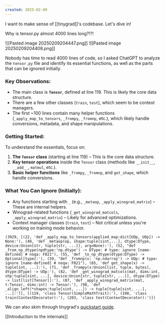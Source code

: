 ```yaml
---
created: 2025-02-09
---
```

I want to make sense of [[tinygrad]]'s codebase. Let's dive in!

Why is tensor.py almost 4000 lines long?!?!

![[Pasted image 20250209204447.png]]
![[Pasted image 20250209204408.png]]

Nobody has time to read 4000 lines of code, so I asked ChatGPT to analyze the `tensor.py` file and identify its essential functions, as well as the parts that can be ignored initially.

### Key Observations:

- The main class is **`Tensor`**, defined at line 119. This is likely the core data structure.
- There are a few other classes (`train`, `test`), which seem to be context managers.
- The first ~100 lines contain many helper functions (`_apply_map_to_tensors`, `_frompy`, `_fromnp`, etc.), which likely handle conversions, metadata, and shape manipulations.

### Getting Started:

To understand the essentials, focus on:

1. **The `Tensor` class** (starting at line 119) – This is the core data structure.
2. **Key tensor operations** inside the `Tensor` class (methods like `__init__`, `__add__`, `matmul`, etc.).
3. **Basic helper functions** like `_frompy`, `_fromnp`, and `get_shape`, which handle conversions.

### What You Can Ignore (Initially):

- Any functions starting with `_` (e.g., `_metaop`, `_apply_winograd_matrix`) – These are internal helpers.
- Winograd-related functions (`_get_winograd_matcols`, `_apply_winograd_matrix`) – Likely for advanced optimizations.
- Context manager classes (`train`, `test`) – Not critical unless you're working on training mode behavior.

```shell
(3929, [(22, 'def _apply_map_to_tensors(applied_map:dict[UOp, UOp]) -> None:'), (48, 'def _metaop(op, shape:tuple[sint,...], dtype:DType, device:Union[str, tuple[str, ...]], arg=None):'), (52, "def _from_np_dtype(npdtype:'np.dtype') -> DType: # type: ignore [name-defined] # noqa: F821"), (55, 'def _to_np_dtype(dtype:DType) -> Optional[type]:'), (59, "def _fromnp(x: 'np.ndarray') -> UOp: # type: ignore [name-defined] # noqa: F821"), (65, 'def get_shape(x) -> tuple[int, ...]:'), (71, 'def _frompy(x:Union[list, tuple, bytes], dtype:DType) -> UOp:'), (82, 'def _get_winograd_matcols(mat, dims:int, shp:tuple[sint, ...], device:Union[str, tuple[str, ...]], dtype:DType) -> list[list[Tensor]]:'), (87, 'def _apply_winograd_matrix(mat, t:Tensor, dims:int) -> Tensor:'), (98, 'def _align_left(*shapes:tuple[sint, ...]) -> tuple[tuple[sint, ...], ...]:')], [(119, 'class Tensor(SimpleMathTrait):'), (198, 'class train(ContextDecorator):'), (203, 'class test(ContextDecorator):')])
```

We can also skim through tinygrad's [quickstart guide](https://docs.tinygrad.org/quickstart/).

[[Introduction to the internals]]



